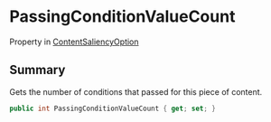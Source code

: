 # PassingConditionValueCount

Property in [ContentSaliencyOption](broken-reference)

## Summary

Gets the number of conditions that passed for this piece of content.

```csharp
public int PassingConditionValueCount { get; set; }
```
